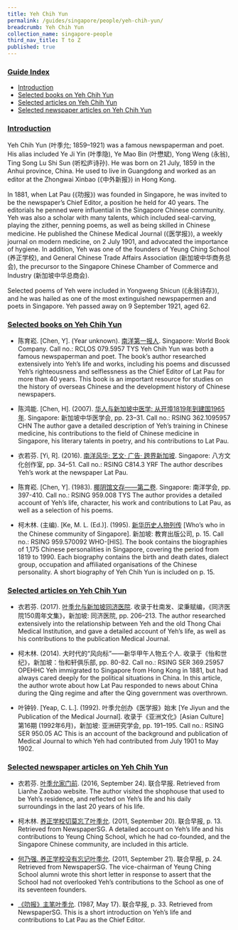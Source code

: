 ```yaml
---
title: Yeh Chih Yun
permalink: /guides/singapore/people/yeh-chih-yun/
breadcrumb: Yeh Chih Yun
collection_name: singapore-people
third_nav_title: T to Z
published: true
---
```



### <u>Guide Index</u>

* [Introduction](#introduction)
* [Selected books on Yeh Chih Yun](#selected-books-on-yeh-chih-yun)
* [Selected articles on Yeh Chih Yun](#selected-articles-on-yeh-chih-yun)
* [Selected newspaper articles on Yeh Chih Yun](#selected-newspaper-articles-on-yeh-chih-yun)

### <u>Introduction</u>

Yeh Chih Yun (叶季允; 1859–1921) was a famous newspaperman and poet. His alias included Ye Ji Yin (叶季隐), Ye Mao Bin (叶懋斌), Yong Weng (永翁), Ting Song Lu Shi Sun (听松庐诗孙). He was born on 21 July, 1859 in the Anhui province, China. He used to live in Guangdong and worked as an editor at the Zhongwai Xinbao (《中外新报》) in Hong Kong.

In 1881, when Lat Pau (《叻报》) was founded in Singapore, he was invited to be the newspaper’s Chief Editor, a position he held for 40 years. The editorials he penned were influential in the Singapore Chinese community. Yeh was also a scholar with many talents, which included seal-carving, playing the zither, penning poems, as well as being skilled in Chinese medicine. He published the Chinese Medical Journal (《医学报》), a weekly journal on modern medicine, on 2 July 1901, and advocated the importance of hygiene. In addition, Yeh was one of the founders of Yeung Ching School (养正学校), and General Chinese Trade Affairs Association (新加坡中华商务总会), the precursor to the Singapore Chinese Chamber of Commerce and Industry (新加坡中华总商会).

Selected poems of Yeh were included in Yongweng Shicun (《永翁诗存》), and he was hailed as one of the most extinguished newspapermen and poets in Singapore. Yeh passed away on 9 September 1921, aged 62.

 

### <u>Selected books on Yeh Chih Yun</u>

* 陈育崧. [Chen, Y]. (Year unknown). [南洋第一报人](http://catalogue.nlb.gov.sg/cgi-bin/spydus.exe/FULL/EXPNOS/BIBENQ/3107011/1566786,7). Singapore: World Book Company.
Call no.: RCLOS 079.5957 TYS
Yeh Chih Yun was both a famous newspaperman and poet. The book’s author researched extensively into Yeh’s life and works, including his poems and discussed Yeh’s righteousness and selflessness as the Chief Editor of Lat Pau for more than 40 years. This book is an important resource for studies on the history of overseas Chinese and the development history of Chinese newspapers.


* 陈鸿能. [Chen, H]. (2007). [华人与新加坡中医学: 从开埠1819年到建国1965年](http://catalogue.nlb.gov.sg/cgi-bin/spydus.exe/FULL/EXPNOS/BIBENQ/339251/5643054,2). Singapore: 新加坡中华医学会, pp. 23–31.
Call no.: RSING 362.1095957 CHN
The author gave a detailed description of Yeh’s training in Chinese medicine, his contributions to the field of Chinese medicine in Singapore, his literary talents in poetry, and his contributions to Lat Pau.


* 衣若芬. [Yi, R]. (2016). [南洋风华: 艺文· 广告· 跨界新加坡](http://catalogue.nlb.gov.sg/cgi-bin/spydus.exe/FULL/EXPNOS/BIBENQ/340051/153933988,11). Singapore: 八方文化创作室, pp. 34–51.
Call no.: RSING C814.3 YRF
The author describes Yeh’s work at the newspaper Lat Pau.


* 陈育崧. [Chen, Y]. (1983). [椰阴馆文存——第二卷](http://catalogue.nlb.gov.sg/cgi-bin/spydus.exe/FULL/EXPNOS/BIBENQ/424115/5247456,2). Singapore: 南洋学会, pp. 397-410.
Call no.: RSING 959.008 TYS
The author provides a detailed account of Yeh’s life, character, his work and contributions to Lat Pau, as well as a selection of his poems.


* 柯木林. (主编). [Ke, M. L. (Ed.)]. (1995). [新华历史人物列传](http://eservice.nlb.gov.sg/item_holding_s.aspx?bid=84500628) [Who’s who in the Chinese community of Singapore]. 新加坡: 教育出版公司, p. 15.
Call no.: RSING 959.570092 WHO-\[HIS\].
The book contains the biographies of 1,175 Chinese personalities in Singapore, covering the period from 1819 to 1990. Each biography contains the birth and death dates, dialect group, occupation and affiliated organisations of the Chinese personality. A short biography of Yeh Chih Yun is included on p. 15.




### <u>Selected articles on Yeh Chih Yun</u>

* 衣若芬. (2017). [叶季允与新加坡同济医院](https://www.academia.edu/35193498/%E8%91%89%E5%AD%A3%E5%85%81%E8%88%87%E6%96%B0%E5%8A%A0%E5%9D%A1%E5%90%8C%E6%BF%9F%E9%86%AB%E9%99%A2_Ye_Jiyun_and_Singapore_Thong_Chai_Medical_Institution). 收录于杜南发、梁秉赋编，《同济医院150周年文集》，新加坡: 同济医院, pp. 206–213.
The author researched extensively into the relationship between Yeh and the old Thong Chai Medical Institution, and gave a detailed account of Yeh’s life, as well as his contributions to the publication Medical Journal.


* 柯木林. (2014). 大时代的“风向标”——新华甲午人物五个人. 收录于《怡和世纪》，新加坡：怡和轩俱乐部, pp. 80-82.
Call no.: RSING SER 369.25957 OPEHHC
Yeh immigrated to Singapore from Hong Kong in 1881, but had always cared deeply for the political situations in China. In this article, the author wrote about how Lat Pau responded to news about China during the Qing regime and after the Qing government was overthrown.


* 叶钟铃. [Yeap, C. L.]. (1992). 叶季允创办《医学报》始末 [Ye Jiyun and the Publication of the Medical Journal]. 收录于《亚洲文化》[Asian Culture] 第16期 (1992年6月)，新加坡: 亚洲研究学会, pp. 191–195.
Call no.: RSING SER 950.05 AC
This is an account of the background and publication of Medical Journal to which Yeh had contributed from July 1901 to May 1902.


### <u>Selected newspaper articles on Yeh Chih Yun</u>

* 衣若芬. [叶季允家门前](https://www.zaobao.com.sg/news/fukan/mini-columns/story20160924-670008). (2016, September 24). 联合早报. Retrieved from Lianhe Zaobao website.
The author visited the shophouse that used to be Yeh’s residence, and reflected on Yeh’s life and his daily surroundings in the last 20 years of his life.


* 柯木林. [养正学校切莫忘了叶季允](http://eresources.nlb.gov.sg/newspapers/Digitised/Article/lhzb20110920-1.2.21.2.2?ST=1&AT=advanced&K=%E5%8F%B6%E5%AD%A3%E5%85%81&KA=%E5%8F%B6%E5%AD%A3%E5%85%81&DF=&DT=&NPT=&L=Chinese&CTA=Article&QT=%E5%8F%B6,%E5%AD%A3,%E5%85%81&oref=article). (2011, September 20). 联合早报, p. 13. Retrieved from NewspaperSG.
A detailed account on Yeh’s life and his contributions to Yeung Ching School, which he had co-founded, and the Singapore Chinese community, are included in this article.


* [何乃强. 养正学校没有忘记叶季允](http://eresources.nlb.gov.sg/newspapers/Digitised/Article/lhzb20110921-2.2.30.2.4?ST=1&AT=advanced&K=%E5%8F%B6%E5%AD%A3%E5%85%81&KA=%E5%8F%B6%E5%AD%A3%E5%85%81&DF=&DT=&NPT=&L=Chinese&CTA=Article&QT=?,?,?&oref=article). (2011, September 21). 联合早报, p. 24. Retrieved from NewspaperSG.
The vice-chairman of Yeung Ching School alumni wrote this short letter in response to assert that the School had not overlooked Yeh’s contributions to the School as one of its seventeen founders.


* [《叻报》主笔叶季允](http://eresources.nlb.gov.sg/newspapers/Digitised/Article/lhzb19870517-1.2.51.1.3?ST=1&AT=advanced&K=%E5%8F%B6%E5%AD%A3%E5%85%81&KA=%E5%8F%B6%E5%AD%A3%E5%85%81&DF=&DT=&NPT=&L=Chinese&CTA=Article&QT=?,?,?&oref=article). (1987, May 17). 联合早报, p. 33. Retrieved from NewspaperSG.
This is a short introduction on Yeh’s life and contributions to Lat Pau as the Chief Editor.

